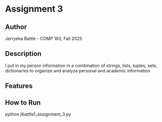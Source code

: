 # Assignment 3 
## Author
Jerryeka Battle - COMP 163, Fall 2025 
## Description 
I put in my person information in a combination of strings, lists, tuples, sets, dictionaries to organize and analyze personal and academic information
## Features 

## How to Run 
python jlbattle1_assignment_3.py

